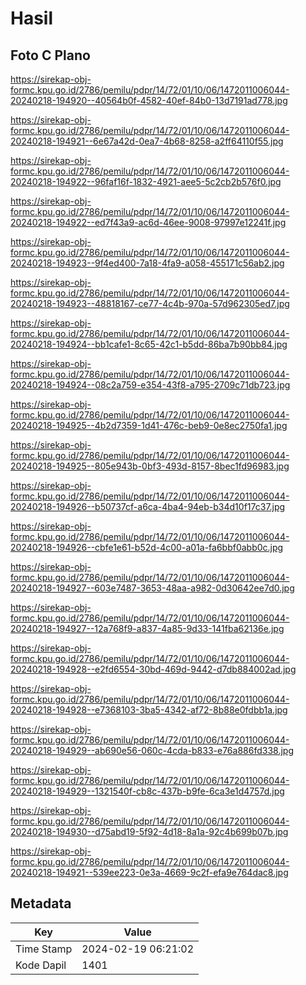 # Hasil

## Foto C Plano

https://sirekap-obj-formc.kpu.go.id/2786/pemilu/pdpr/14/72/01/10/06/1472011006044-20240218-194920--40564b0f-4582-40ef-84b0-13d7191ad778.jpg

https://sirekap-obj-formc.kpu.go.id/2786/pemilu/pdpr/14/72/01/10/06/1472011006044-20240218-194921--6e67a42d-0ea7-4b68-8258-a2ff64110f55.jpg

https://sirekap-obj-formc.kpu.go.id/2786/pemilu/pdpr/14/72/01/10/06/1472011006044-20240218-194922--96faf16f-1832-4921-aee5-5c2cb2b576f0.jpg

https://sirekap-obj-formc.kpu.go.id/2786/pemilu/pdpr/14/72/01/10/06/1472011006044-20240218-194922--ed7f43a9-ac6d-46ee-9008-97997e12241f.jpg

https://sirekap-obj-formc.kpu.go.id/2786/pemilu/pdpr/14/72/01/10/06/1472011006044-20240218-194923--9f4ed400-7a18-4fa9-a058-455171c56ab2.jpg

https://sirekap-obj-formc.kpu.go.id/2786/pemilu/pdpr/14/72/01/10/06/1472011006044-20240218-194923--48818167-ce77-4c4b-970a-57d962305ed7.jpg

https://sirekap-obj-formc.kpu.go.id/2786/pemilu/pdpr/14/72/01/10/06/1472011006044-20240218-194924--bb1cafe1-8c65-42c1-b5dd-86ba7b90bb84.jpg

https://sirekap-obj-formc.kpu.go.id/2786/pemilu/pdpr/14/72/01/10/06/1472011006044-20240218-194924--08c2a759-e354-43f8-a795-2709c71db723.jpg

https://sirekap-obj-formc.kpu.go.id/2786/pemilu/pdpr/14/72/01/10/06/1472011006044-20240218-194925--4b2d7359-1d41-476c-beb9-0e8ec2750fa1.jpg

https://sirekap-obj-formc.kpu.go.id/2786/pemilu/pdpr/14/72/01/10/06/1472011006044-20240218-194925--805e943b-0bf3-493d-8157-8bec1fd96983.jpg

https://sirekap-obj-formc.kpu.go.id/2786/pemilu/pdpr/14/72/01/10/06/1472011006044-20240218-194926--b50737cf-a6ca-4ba4-94eb-b34d10f17c37.jpg

https://sirekap-obj-formc.kpu.go.id/2786/pemilu/pdpr/14/72/01/10/06/1472011006044-20240218-194926--cbfe1e61-b52d-4c00-a01a-fa6bbf0abb0c.jpg

https://sirekap-obj-formc.kpu.go.id/2786/pemilu/pdpr/14/72/01/10/06/1472011006044-20240218-194927--603e7487-3653-48aa-a982-0d30642ee7d0.jpg

https://sirekap-obj-formc.kpu.go.id/2786/pemilu/pdpr/14/72/01/10/06/1472011006044-20240218-194927--12a768f9-a837-4a85-9d33-141fba62136e.jpg

https://sirekap-obj-formc.kpu.go.id/2786/pemilu/pdpr/14/72/01/10/06/1472011006044-20240218-194928--e2fd6554-30bd-469d-9442-d7db884002ad.jpg

https://sirekap-obj-formc.kpu.go.id/2786/pemilu/pdpr/14/72/01/10/06/1472011006044-20240218-194928--e7368103-3ba5-4342-af72-8b88e0fdbb1a.jpg

https://sirekap-obj-formc.kpu.go.id/2786/pemilu/pdpr/14/72/01/10/06/1472011006044-20240218-194929--ab690e56-060c-4cda-b833-e76a886fd338.jpg

https://sirekap-obj-formc.kpu.go.id/2786/pemilu/pdpr/14/72/01/10/06/1472011006044-20240218-194929--1321540f-cb8c-437b-b9fe-6ca3e1d4757d.jpg

https://sirekap-obj-formc.kpu.go.id/2786/pemilu/pdpr/14/72/01/10/06/1472011006044-20240218-194930--d75abd19-5f92-4d18-8a1a-92c4b699b07b.jpg

https://sirekap-obj-formc.kpu.go.id/2786/pemilu/pdpr/14/72/01/10/06/1472011006044-20240218-194921--539ee223-0e3a-4669-9c2f-efa9e764dac8.jpg


## Metadata

| Key        | Value               |
| ---------- | ------------------- |
| Time Stamp | 2024-02-19 06:21:02 |
| Kode Dapil | 1401                |



